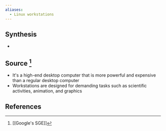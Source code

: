```yaml
---
aliases:
  - Linux workstations
---
```

## Synthesis
- 
## Source [^1]
- It's a high-end desktop computer that is more powerful and expensive than a regular desktop computer
- Workstations are designed for demanding tasks such as scientific activities, animation, and graphics
## References

[^1]: [[Google's SGE]]